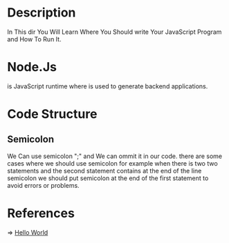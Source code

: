 # Description
In This dir You Will Learn Where You Should write Your JavaScript Program 
and How To Run It.
# Node.Js
is JavaScript runtime where is used to generate backend applications.
# Code Structure

<h2>Semicolon</h2>
We Can use semicolon ";" and We can ommit it in our code.
there are some cases where we should use semicolon for example
when there is two two statements and the second statement contains 
at the end of the line semicolon we should put semicolon at the end 
of the first statement to avoid errors or problems.

# References
=> [Hello World](https://javascript.info/hello-world)